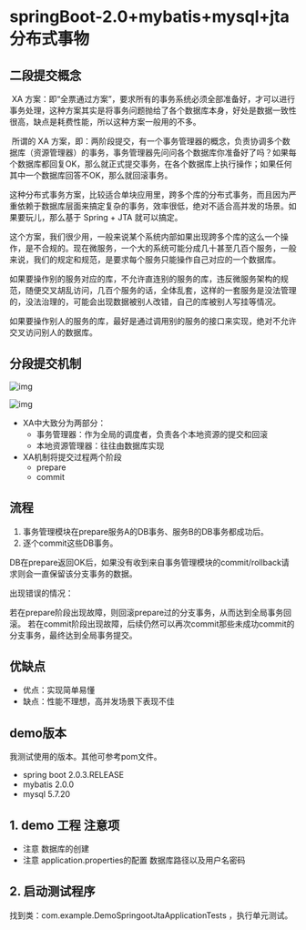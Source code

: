 # springBoot-2.0+mybatis+mysql+jta 分布式事物



## 二段提交概念

​	XA 方案：即“全票通过方案”，要求所有的事务系统必须全部准备好，才可以进行事务处理，这种方案其实是将事务问题抛给了各个数据库本身，好处是数据一致性很高，缺点是耗费性能，所以这种方案一般用的不多。

​	所谓的 XA 方案，即：两阶段提交，有一个事务管理器的概念，负责协调多个数据库（资源管理器）的事务，事务管理器先问问各个数据库你准备好了吗？如果每个数据库都回复OK，那么就正式提交事务，在各个数据库上执行操作；如果任何其中一个数据库回答不OK，那么就回滚事务。

这种分布式事务方案，比较适合单块应用里，跨多个库的分布式事务，而且因为严重依赖于数据库层面来搞定复杂的事务，效率很低，绝对不适合高并发的场景。如果要玩儿，那么基于 Spring + JTA 就可以搞定。

这个方案，我们很少用，一般来说某个系统内部如果出现跨多个库的这么一个操作，是不合规的。现在微服务，一个大的系统可能分成几十甚至几百个服务，一般来说，我们的规定和规范，是要求每个服务只能操作自己对应的一个数据库。

如果要操作别的服务对应的库，不允许直连别的服务的库，违反微服务架构的规范，随便交叉胡乱访问，几百个服务的话，全体乱套，这样的一套服务是没法管理的，没法治理的，可能会出现数据被别人改错，自己的库被别人写挂等情况。

如果要操作别人的服务的库，最好是通过调用别的服务的接口来实现，绝对不允许交叉访问别人的数据库。



## 分段提交机制

![img](https://img-blog.csdnimg.cn/20190123180448834.png?x-oss-process=image/watermark,type_ZmFuZ3poZW5naGVpdGk,shadow_10,text_aHR0cHM6Ly9ibG9nLmNzZG4ubmV0L3p6aHVhbl8x,size_16,color_FFFFFF,t_70)

![img](https://img-blog.csdnimg.cn/20190123180502588.png?x-oss-process=image/watermark,type_ZmFuZ3poZW5naGVpdGk,shadow_10,text_aHR0cHM6Ly9ibG9nLmNzZG4ubmV0L3p6aHVhbl8x,size_16,color_FFFFFF,t_70)

- XA中大致分为两部分：
  - 事务管理器：作为全局的调度者，负责各个本地资源的提交和回滚
  - 本地资源管理器：往往由数据库实现
- XA机制将提交过程两个阶段
  - prepare
  - commit

## 流程

1. 事务管理模块在prepare服务A的DB事务、服务B的DB事务都成功后。
2. 逐个commit这些DB事务。

DB在prepare返回OK后，如果没有收到来自事务管理模块的commit/rollback请求则会一直保留该分支事务的数据。

出现错误的情况：

若在prepare阶段出现故障，则回滚prepare过的分支事务，从而达到全局事务回滚。
若在commit阶段出现故障，后续仍然可以再次commit那些未成功commit的分支事务，最终达到全局事务提交。



## 优缺点

- 优点：实现简单易懂
- 缺点：性能不理想，高并发场景下表现不佳





## demo版本

我测试使用的版本。其他可参考pom文件。

- spring boot  2.0.3.RELEASE
- mybatis 2.0.0
- mysql 5.7.20







## 1. demo 工程 注意项

- 注意 数据库的创建 
- 注意 application.properties的配置 数据库路径以及用户名密码







## 2. 启动测试程序



找到类：com.example.DemoSpringootJtaApplicationTests  ，执行单元测试。






